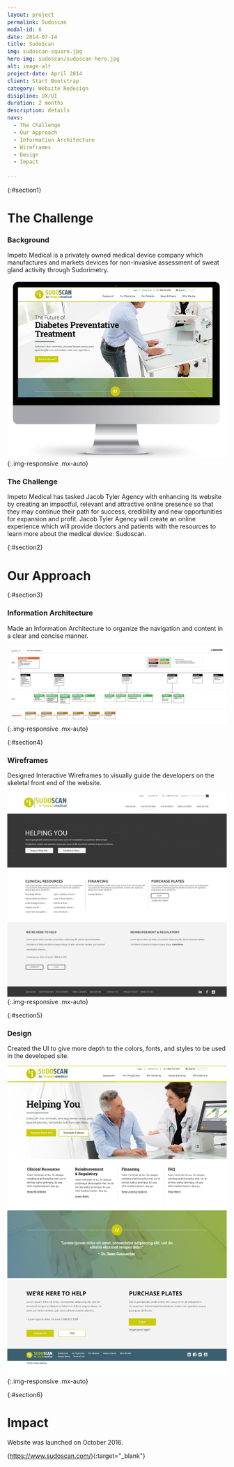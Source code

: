 ```yaml
---
layout: project
permalink: Sudoscan
modal-id: 6
date: 2014-07-14
title: SudoScan
img: sudoscan-square.jpg
hero-img: sudoscan/sudoscan-hero.jpg
alt: image-alt
project-date: April 2014
client: Start Bootstrap
category: Website Redesign
disipline: UX/UI
duration: 2 months
description: details
navs:
  - The Challenge
  - Our Approach
  - Information Architecture
  - Wireframes
  - Design
  - Impact

---
```

{:#section1}
# The Challenge
### Background

Impeto Medical is a privately owned medical device company which manufactures and markets devices for non-invasive assessment of sweat gland activity through Sudorimetry.

![user flows](../img/portfolio/sudoscan/Impeto-mockups.png "wireframe"){:.img-responsive .mx-auto}

### The Challenge

Impeto Medical has tasked Jacob Tyler Agency with enhancing its website by creating an impactful, relevant and attractive online presence so that they may continue their path for success, credibility and new opportunities for expansion and profit. Jacob Tyler Agency will create an online experience which will provide doctors and patients with the resources to learn more about the medical device: Sudoscan.

{:#section2}
# Our Approach


{:#section3}
### Information Architecture

Made an Information Architecture to organize the navigation and content in a clear and concise manner.

![user flows](../img/portfolio/sudoscan/site-architecture.jpg "IA"){:.img-responsive .mx-auto}

{:#section4}
### Wireframes

Designed Interactive Wireframes to visually guide the developers on the skeletal front end of the website.

![user flows](../img/portfolio/sudoscan/wireframe.jpg "wireframe"){:.img-responsive .mx-auto}

{:#section5}
### Design
Created the UI to give more depth to the colors, fonts, and styles to be used in the developed site.

![user flows](../img/portfolio/sudoscan/design.jpg "design"){:.img-responsive .mx-auto}

{:#section6}

# Impact
Website was launched on October 2016.

(https://www.sudoscan.com/){:target="_blank"}
